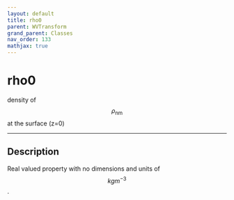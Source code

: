 ```yaml
---
layout: default
title: rho0
parent: WVTransform
grand_parent: Classes
nav_order: 133
mathjax: true
---
```


#  rho0

density of $$\rho_\textrm{nm}$$ at the surface (z=0)


---

## Description
Real valued property with no dimensions and units of $$kg m^{-3}$$.

